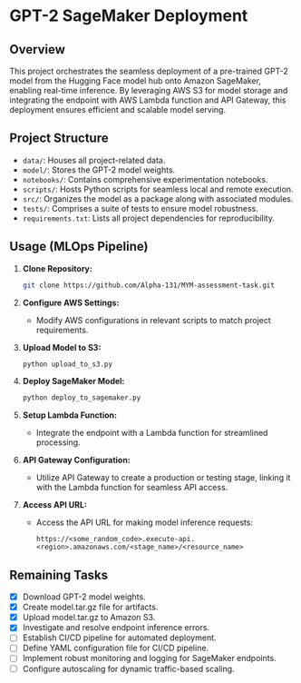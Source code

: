 # GPT-2 SageMaker Deployment

## Overview

This project orchestrates the seamless deployment of a pre-trained GPT-2 model from the Hugging Face model hub onto Amazon SageMaker, enabling real-time inference. By leveraging AWS S3 for model storage and integrating the endpoint with AWS Lambda function and API Gateway, this deployment ensures efficient and scalable model serving.

## Project Structure

- `data/`: Houses all project-related data.
- `model/`: Stores the GPT-2 model weights.
- `notebooks/`: Contains comprehensive experimentation notebooks.
- `scripts/`: Hosts Python scripts for seamless local and remote execution.
- `src/`: Organizes the model as a package along with associated modules.
- `tests/`: Comprises a suite of tests to ensure model robustness.
- `requirements.txt`: Lists all project dependencies for reproducibility.

## Usage (MLOps Pipeline)

1. **Clone Repository:**
    ```bash
    git clone https://github.com/Alpha-131/MYM-assessment-task.git
    ```

2. **Configure AWS Settings:**
    - Modify AWS configurations in relevant scripts to match project requirements.

3. **Upload Model to S3:**
    ```bash
    python upload_to_s3.py
    ```

4. **Deploy SageMaker Model:**
    ```bash
    python deploy_to_sagemaker.py
    ```

5. **Setup Lambda Function:**
    - Integrate the endpoint with a Lambda function for streamlined processing.

6. **API Gateway Configuration:**
    - Utilize API Gateway to create a production or testing stage, linking it with the Lambda function for seamless API access.

7. **Access API URL:**
    - Access the API URL for making model inference requests:
        ```
        https://<some_random_code>.execute-api.<region>.amazonaws.com/<stage_name>/<resource_name>
        ```

## Remaining Tasks
- [X] Download GPT-2 model weights.
- [X] Create model.tar.gz file for artifacts.
- [X] Upload model.tar.gz to Amazon S3.
- [X] Investigate and resolve endpoint inference errors.
- [ ] Establish CI/CD pipeline for automated deployment.
- [ ] Define YAML configuration file for CI/CD pipeline.
- [ ] Implement robust monitoring and logging for SageMaker endpoints.
- [ ] Configure autoscaling for dynamic traffic-based scaling.
